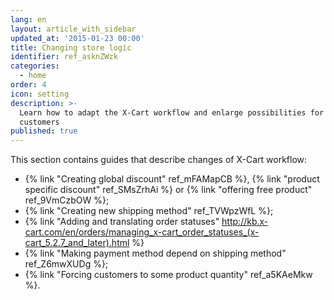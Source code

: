 ```yaml
---
lang: en
layout: article_with_sidebar
updated_at: '2015-01-23 00:00'
title: Changing store logic
identifier: ref_asknZWzk
categories:
  - home
order: 4
icon: setting
description: >-
  Learn how to adapt the X-Cart workflow and enlarge possibilities for your
  customers
published: true
---
```


This section contains guides that describe changes of X-Cart workflow:

*   {% link "Creating global discount" ref_mFAMapCB %}, {% link "product specific discount" ref_SMsZrhAi %} or {% link "offering free product" ref_9VmCzbOW %};
*   {% link "Creating new shipping method" ref_TVWpzWfL %};
*   {% link "Adding and translating order statuses" http://kb.x-cart.com/en/orders/managing_x-cart_order_statuses_(x-cart_5.2.7_and_later).html %}
*   {% link "Making payment method depend on shipping method" ref_Z6mwXUDg %};
*   {% link "Forcing customers to some product quantity" ref_a5KAeMkw %}.

